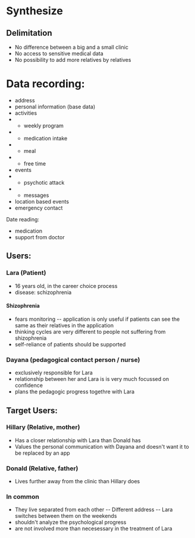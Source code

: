 # Synthesize

## Delimitation
- No difference between a big and a small clinic
- No access to sensitive medical data
- No possibility to add more relatives by relatives

# Data recording:
- address
- personal information (base data)
- activities
- - weekly program
- - medication intake
- - meal
- - free time
- events
- - psychotic attack
- - messages
- location based events
- emergency contact

Date reading:
- medication
- support from doctor

## Users:

### Lara (Patient)
- 16 years old, in the career choice process
- disease: schizophrenia

#### Shizophrenia
- fears monitoring
-- application is only useful if patients can see the same as their relatives in the application
- thinking cycles are very different to people not suffering from shizophrenia
- self-reliance of patients should be supported

### Dayana (pedagogical contact person / nurse)
- exclusively responsible for Lara
- relationship between her and Lara is is very much focussed on confidence
- plans the pedagogic progress togethre with Lara


## Target Users:

### Hillary (Relative, mother)
- Has a closer relationship with Lara than Donald has
- Values the personal communication with Dayana and doesn't want it to be replaced by an app

### Donald (Relative, father)
- Lives further away from the clinic than Hillary does

### In common
- They live separated from each other
-- Different address
-- Lara switches between them on the weekends
- shouldn't analyze the psychological progress
- are not involved more than necesessary in the treatment of Lara